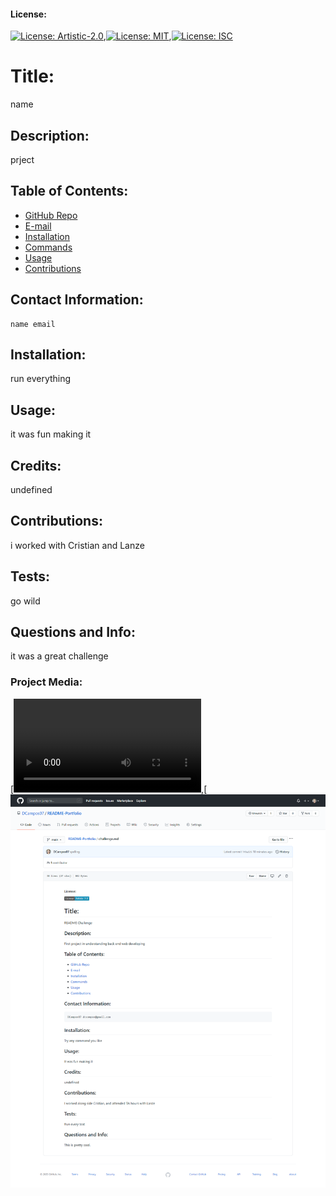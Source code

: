 
  #### License:
   [![License: Artistic-2.0](https://img.shields.io/badge/License-Artistic%202.0-0298c3.svg)](https://opensource.org/licenses/Artistic-2.0),[![License: MIT](https://img.shields.io/badge/License-MIT-yellow.svg)](https://opensource.org/licenses/MIT),[![License: ISC](https://img.shields.io/badge/License-ISC-blue.svg)](https://opensource.org/licenses/ISC)

  # Title:
   name

  ## Description:
   prject

  ## Table of Contents:
   * [GitHub Repo](#userName)
   * [E-mail](#email)
   * [Installation](#dependencies)
   * [Commands](#test)
   * [Usage](#usingRepo)
   * [Contributions](#contributions)

  ## Contact Information:
    name email

  ## Installation:
   run everything

  ## Usage:
   it was fun making it

  ## Credits:
  undefined

  ## Contributions:
  i worked with Cristian and Lanze

  ## Tests:
  go wild
  
  ## Questions and Info:
  it was a great challenge
  
  ### Project Media:
  [![README walkthrough.mp4](https://github.com/DCampos07/README-Portfolio/blob/main/assets/README%20walkthrough.mp4),[![README-screenshot.png](https://github.com/DCampos07/README-Portfolio/blob/main/assets/README-screenshot.png)
